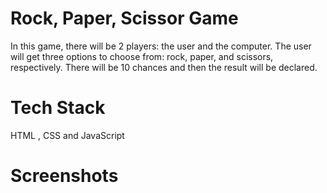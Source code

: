 
# Rock, Paper, Scissor Game
In this game, there will be 2 players: the user and the computer. The user will get three options to choose from: rock, paper, and scissors, respectively. There will be 10 chances and then the result will be declared.
# Tech Stack
HTML , CSS and JavaScript
# Screenshots

